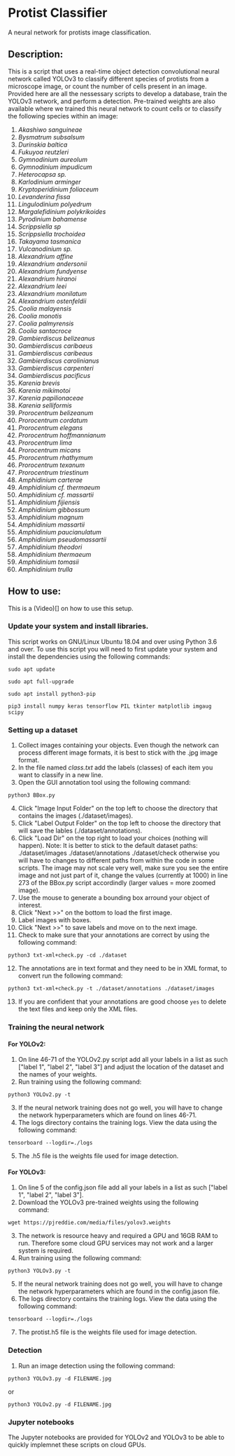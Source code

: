 # Protist Classifier
A neural network for protists image classification.

## Description:
This is a script that uses a real-time object detection convolutional neural network called YOLOv3 to classify different species of protists from a microscope image, or count the number of cells present in an image. Provided here are all the nessessary scripts to develop a database, train the YOLOv3 network, and perform a detection. Pre-trained weights are also available where we trained this neural network to count cells or to classify the following species within an image:

1. *Akashiwo sanguineae*
2. *Bysmatrum subsalsum*
3. *Durinskia baltica*
4. *Fukuyoa reutzleri*
5. *Gymnodinium aureolum*
6. *Gymnodinium impudicum*
7. *Heterocapsa sp.*
8. *Karlodinium arminger*
9. *Kryptoperidinium foliaceum*
10. *Levanderina fissa*
11. *Lingulodinium polyedrum*
12. *Margalefidinium polykrikoides*
13. *Pyrodinium bahamense*
14. *Scrippsiella sp*
15. *Scrippsiella trochoidea*
16. *Takayama tasmanica*
17. *Vulcanodinium sp.*
18. *Alexandrium affine*
19. *Alexandrium andersonii*
20. *Alexandrium fundyense*
21. *Alexandrium hiranoi*
22. *Alexandrium leei*
23. *Alexandrium monilatum*
24. *Alexandrium ostenfeldii*
25. *Coolia malayensis*
26. *Coolia monotis*
27. *Coolia palmyrensis*
28. *Coolia santacroce*
29. *Gambierdiscus belizeanus*
30. *Gambierdiscus caribaeus*
31. *Gambierdiscus caribeaus*
32. *Gambierdiscus carolinianus*
33. *Gambierdiscus carpenteri*
34. *Gambierdiscus pacificus*
35. *Karenia brevis*
36. *Karenia mikimotoi*
37. *Karenia papilionaceae*
38. *Karenia selliformis*
39. *Prorocentrum belizeanum*
40. *Prorocentrum cordatum*
41. *Prorocentrum elegans*
42. *Prorocentrum hoffmannianum*
43. *Prorocentrum lima*
44. *Prorocentrum micans*
45. *Prorocentrum rhathymum*
46. *Prorocentrum texanum*
47. *Prorocentrum triestinum*
48. *Amphidinium carterae*
49. *Amphidinium cf. thermaeum*
50. *Amphidinium cf. massartii*
51. *Amphidinium fijiensis*
52. *Amphidinium gibbossum*
53. *Amphidinium magnum*
54. *Amphidinium massartii*
55. *Amphidinium paucianulatum*
56. *Amphidinium pseudomassartii*
57. *Amphidinium theodori*
58. *Amphidinium thermaeum*
59. *Amphidinium tomasii*
60. *Amphidinium trulla*

## How to use:
This is a (Video)[] on how to use this setup.

### Update your system and install libraries.

This script works on GNU/Linux Ubuntu 18.04 and over using Python 3.6 and over. To use this script you will need to first update your system and install the dependencies using the following commands:

`sudo apt update`

`sudo apt full-upgrade`

`sudo apt install python3-pip`

`pip3 install numpy keras tensorflow PIL tkinter matplotlib imgaug scipy`

### Setting up a dataset
1. Collect images containing your objects. Even though the network can process different image formats, it is best to stick with the .jpg image format.
2. In the file named *class.txt* add the labels (classes) of each item you want to classify in a new line.
3. Open the GUI annotation tool using the following command:

`python3 BBox.py`

4. Click "Image Input Folder" on the top left to choose the directory that contains the images (./dataset/images).
5. Click "Label Output Folder" on the top left to choose the directory that will save the lables (./dataset/annotations).
6. Click "Load Dir" on the top right to load your choices (nothing will happen). Note: It is better to stick to the default dataset paths: ./dataset/images ./dataset/annotations ./dataset/check otherwise you will have to changes to different paths from within the code in some scripts. The image may not scale very well, make sure you see the entire image and not just part of it, change the values (currently at 1000) in line 273 of the BBox.py script accordindly (larger values = more zoomed image).
7. Use the mouse to generate a bounding box arround your object of interest.
8. Click "Next >>" on the bottom to load the first image.
9. Label images with boxes.
10. Click "Next >>" to save labels and move on to the next image.
11. Check to make sure that your annotations are correct by using the following command:

`python3 txt-xml+check.py -cd ./dataset`

12. The annotations are in text format and they need to be in XML format, to convert run the following command:

`python3 txt-xml+check.py -t ./dataset/annotations ./dataset/images`

13. If you are confident that your annotations are good choose `yes` to delete the text files and keep only the XML files.

### Training the neural network
#### For YOLOv2:
1. On line 46-71 of the YOLOv2.py script add all your labels in a list as such ["label 1", "label 2", "label 3"] and adjust the location of the dataset and the names of your weights.
2. Run training using the following command:

`python3 YOLOv2.py -t`

3. If the neural network training does not go well, you will have to change the network hyperparameters which are found on lines 46-71.
4. The logs directory contains the training logs. View the data using the following command:

`tensorboard --logdir=./logs`

5. The .h5 file is the weights file used for image detection.

#### For YOLOv3:
1. On line 5 of the config.json file add all your labels in a list as such ["label 1", "label 2", "label 3"].
2. Download the YOLOv3 pre-trained weights using the following command:

`wget https://pjreddie.com/media/files/yolov3.weights`

3. The network is resource heavy and required a GPU and 16GB RAM to run. Therefore some cloud GPU services may not work and a larger system is required.
4. Run training using the following command:

`python3 YOLOv3.py -t`

5. If the neural network training does not go well, you will have to change the network hyperparameters which are found in the config.jason file.
6. The logs directory contains the training logs. View the data using the following command:

`tensorboard --logdir=./logs`

7. The protist.h5 file is the weights file used for image detection.

### Detection
1. Run an image detection using the following command:

`python3 YOLOv3.py -d FILENAME.jpg`

or

`python3 YOLOv2.py -d FILENAME.jpg`

### Jupyter notebooks
The Jupyter notebooks are provided for YOLOv2 and YOLOv3 to be able to quickly implemnet these scripts on cloud GPUs.

